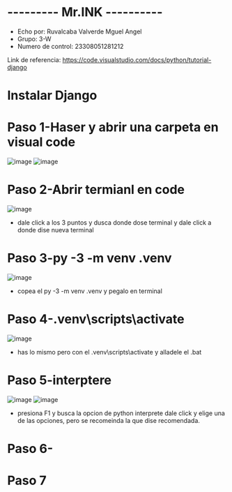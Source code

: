 # --------- Mr.INK ----------
- Echo por: Ruvalcaba Valverde Mguel Angel
- Grupo: 3-W
- Numero de control: 23308051281212

Link de referencia: https://code.visualstudio.com/docs/python/tutorial-django

# Instalar Django

# Paso 1-Haser y abrir una carpeta en visual code
![image](https://github.com/user-attachments/assets/bdf6550e-9bab-408b-a634-9079ab0f9e6c)
![image](https://github.com/user-attachments/assets/22480758-5eb0-4c7d-8721-58a380315b76)

# Paso 2-Abrir termianl en code
![image](https://github.com/user-attachments/assets/7382feb9-cf83-4d1a-bed9-90bc229da67b)
- dale click a los 3 puntos y dusca donde dose terminal y dale click a donde dise nueva terminal
  
# Paso 3-py -3 -m venv .venv
![image](https://github.com/user-attachments/assets/2115a3c7-3dd0-4ee4-8b5e-51ac3c91f7c1)
- copea el py -3 -m venv .venv y pegalo en terminal
# Paso 4-.venv\scripts\activate
![image](https://github.com/user-attachments/assets/28fa12e7-2bfb-4037-801e-845e18b1e6a8)
- has lo mismo pero con el .venv\scripts\activate y alladele el .bat
# Paso 5-interptere
![image](https://github.com/user-attachments/assets/1b0bd3a5-8b26-4756-b9d4-7a3e1bbe8722)
![image](https://github.com/user-attachments/assets/5b3bb8c4-ce85-4890-8cbd-b9627f86bf59)
- presiona F1 y busca la opcion de python interprete dale click y elige una de las opciones, pero se recomeinda la que dise recomendada.
  
# Paso 6-

# Paso 7
